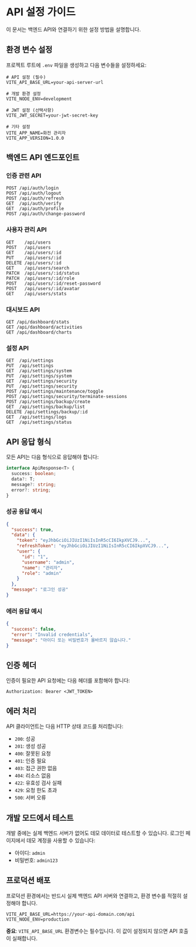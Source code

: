 # API 설정 가이드

이 문서는 백엔드 API와 연결하기 위한 설정 방법을 설명합니다.

## 환경 변수 설정

프로젝트 루트에 `.env` 파일을 생성하고 다음 변수들을 설정하세요:

```env
# API 설정 (필수)
VITE_API_BASE_URL=your-api-server-url

# 개발 환경 설정
VITE_NODE_ENV=development

# JWT 설정 (선택사항)
VITE_JWT_SECRET=your-jwt-secret-key

# 기타 설정
VITE_APP_NAME=화전 관리자
VITE_APP_VERSION=1.0.0
```

## 백엔드 API 엔드포인트

### 인증 관련 API

```
POST /api/auth/login
POST /api/auth/logout
POST /api/auth/refresh
GET  /api/auth/verify
GET  /api/auth/profile
POST /api/auth/change-password
```

### 사용자 관리 API

```
GET    /api/users
POST   /api/users
GET    /api/users/:id
PUT    /api/users/:id
DELETE /api/users/:id
GET    /api/users/search
PATCH  /api/users/:id/status
PATCH  /api/users/:id/role
POST   /api/users/:id/reset-password
POST   /api/users/:id/avatar
GET    /api/users/stats
```

### 대시보드 API

```
GET /api/dashboard/stats
GET /api/dashboard/activities
GET /api/dashboard/charts
```

### 설정 API

```
GET  /api/settings
PUT  /api/settings
GET  /api/settings/system
PUT  /api/settings/system
GET  /api/settings/security
PUT  /api/settings/security
POST /api/settings/maintenance/toggle
POST /api/settings/security/terminate-sessions
POST /api/settings/backup/create
GET  /api/settings/backup/list
DELETE /api/settings/backup/:id
GET  /api/settings/logs
GET  /api/settings/status
```

## API 응답 형식

모든 API는 다음 형식으로 응답해야 합니다:

```typescript
interface ApiResponse<T> {
  success: boolean;
  data?: T;
  message?: string;
  error?: string;
}
```

### 성공 응답 예시

```json
{
  "success": true,
  "data": {
    "token": "eyJhbGciOiJIUzI1NiIsInR5cCI6IkpXVCJ9...",
    "refreshToken": "eyJhbGciOiJIUzI1NiIsInR5cCI6IkpXVCJ9...",
    "user": {
      "id": "1",
      "username": "admin",
      "name": "관리자",
      "role": "admin"
    }
  },
  "message": "로그인 성공"
}
```

### 에러 응답 예시

```json
{
  "success": false,
  "error": "Invalid credentials",
  "message": "아이디 또는 비밀번호가 올바르지 않습니다."
}
```

## 인증 헤더

인증이 필요한 API 요청에는 다음 헤더를 포함해야 합니다:

```
Authorization: Bearer <JWT_TOKEN>
```

## 에러 처리

API 클라이언트는 다음 HTTP 상태 코드를 처리합니다:

- `200`: 성공
- `201`: 생성 성공
- `400`: 잘못된 요청
- `401`: 인증 필요
- `403`: 접근 권한 없음
- `404`: 리소스 없음
- `422`: 유효성 검사 실패
- `429`: 요청 한도 초과
- `500`: 서버 오류

## 개발 모드에서 테스트

개발 중에는 실제 백엔드 서버가 없어도 데모 데이터로 테스트할 수 있습니다. 로그인 페이지에서 데모 계정을 사용할 수 있습니다:

- 아이디: `admin`
- 비밀번호: `admin123`

## 프로덕션 배포

프로덕션 환경에서는 반드시 실제 백엔드 API 서버와 연결하고, 환경 변수를 적절히 설정해야 합니다.

```env
VITE_API_BASE_URL=https://your-api-domain.com/api
VITE_NODE_ENV=production
```

**중요**: `VITE_API_BASE_URL` 환경변수는 필수입니다. 이 값이 설정되지 않으면 API 호출이 실패합니다.
